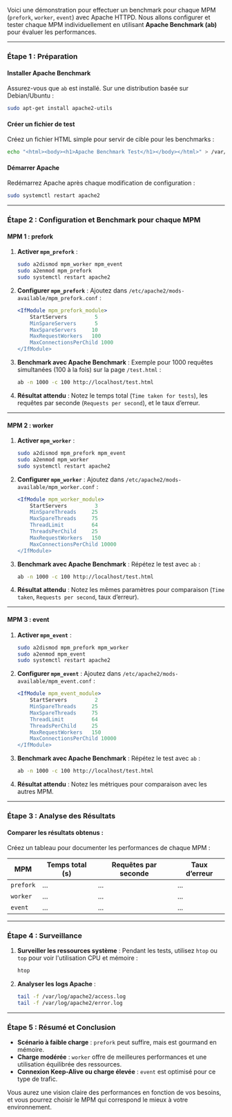 Voici une démonstration pour effectuer un benchmark pour chaque MPM (`prefork`, `worker`, `event`) avec Apache HTTPD. Nous allons configurer et tester chaque MPM individuellement en utilisant **Apache Benchmark (ab)** pour évaluer les performances.

---

### **Étape 1 : Préparation**

#### **Installer Apache Benchmark**
Assurez-vous que `ab` est installé. Sur une distribution basée sur Debian/Ubuntu :
```bash
sudo apt-get install apache2-utils
```

#### **Créer un fichier de test**
Créez un fichier HTML simple pour servir de cible pour les benchmarks :
```bash
echo "<html><body><h1>Apache Benchmark Test</h1></body></html>" > /var/www/html/test.html
```

#### **Démarrer Apache**
Redémarrez Apache après chaque modification de configuration :
```bash
sudo systemctl restart apache2
```

---

### **Étape 2 : Configuration et Benchmark pour chaque MPM**

#### **MPM 1 : prefork**
1. **Activer `mpm_prefork`** :
   ```bash
   sudo a2dismod mpm_worker mpm_event
   sudo a2enmod mpm_prefork
   sudo systemctl restart apache2
   ```

2. **Configurer `mpm_prefork`** :
   Ajoutez dans `/etc/apache2/mods-available/mpm_prefork.conf` :
   ```apache
   <IfModule mpm_prefork_module>
       StartServers         5
       MinSpareServers      5
       MaxSpareServers     10
       MaxRequestWorkers   100
       MaxConnectionsPerChild 1000
   </IfModule>
   ```

3. **Benchmark avec Apache Benchmark** :
   Exemple pour 1000 requêtes simultanées (100 à la fois) sur la page `/test.html` :
   ```bash
   ab -n 1000 -c 100 http://localhost/test.html
   ```

4. **Résultat attendu** :
   Notez le temps total (`Time taken for tests`), les requêtes par seconde (`Requests per second`), et le taux d’erreur.

---

#### **MPM 2 : worker**
1. **Activer `mpm_worker`** :
   ```bash
   sudo a2dismod mpm_prefork mpm_event
   sudo a2enmod mpm_worker
   sudo systemctl restart apache2
   ```

2. **Configurer `mpm_worker`** :
   Ajoutez dans `/etc/apache2/mods-available/mpm_worker.conf` :
   ```apache
   <IfModule mpm_worker_module>
       StartServers         3
       MinSpareThreads     25
       MaxSpareThreads     75
       ThreadLimit         64
       ThreadsPerChild     25
       MaxRequestWorkers   150
       MaxConnectionsPerChild 10000
   </IfModule>
   ```

3. **Benchmark avec Apache Benchmark** :
   Répétez le test avec `ab` :
   ```bash
   ab -n 1000 -c 100 http://localhost/test.html
   ```

4. **Résultat attendu** :
   Notez les mêmes paramètres pour comparaison (`Time taken`, `Requests per second`, taux d’erreur).

---

#### **MPM 3 : event**
1. **Activer `mpm_event`** :
   ```bash
   sudo a2dismod mpm_prefork mpm_worker
   sudo a2enmod mpm_event
   sudo systemctl restart apache2
   ```

2. **Configurer `mpm_event`** :
   Ajoutez dans `/etc/apache2/mods-available/mpm_event.conf` :
   ```apache
   <IfModule mpm_event_module>
       StartServers         2
       MinSpareThreads     25
       MaxSpareThreads     75
       ThreadLimit         64
       ThreadsPerChild     25
       MaxRequestWorkers   150
       MaxConnectionsPerChild 10000
   </IfModule>
   ```

3. **Benchmark avec Apache Benchmark** :
   Répétez le test avec `ab` :
   ```bash
   ab -n 1000 -c 100 http://localhost/test.html
   ```

4. **Résultat attendu** :
   Notez les métriques pour comparaison avec les autres MPM.

---

### **Étape 3 : Analyse des Résultats**

#### **Comparer les résultats obtenus** :
Créez un tableau pour documenter les performances de chaque MPM :

| **MPM**      | **Temps total (s)** | **Requêtes par seconde** | **Taux d’erreur** |
|---------------|---------------------|--------------------------|-------------------|
| `prefork`     | ...                 | ...                      | ...               |
| `worker`      | ...                 | ...                      | ...               |
| `event`       | ...                 | ...                      | ...               |

---

### **Étape 4 : Surveillance**

1. **Surveiller les ressources système** :
   Pendant les tests, utilisez `htop` ou `top` pour voir l'utilisation CPU et mémoire :
   ```bash
   htop
   ```

2. **Analyser les logs Apache** :
   ```bash
   tail -f /var/log/apache2/access.log
   tail -f /var/log/apache2/error.log
   ```

---

### **Étape 5 : Résumé et Conclusion**

- **Scénario à faible charge** : `prefork` peut suffire, mais est gourmand en mémoire.
- **Charge modérée** : `worker` offre de meilleures performances et une utilisation équilibrée des ressources.
- **Connexion Keep-Alive ou charge élevée** : `event` est optimisé pour ce type de trafic.

Vous aurez une vision claire des performances en fonction de vos besoins, et vous pourrez choisir le MPM qui correspond le mieux à votre environnement.